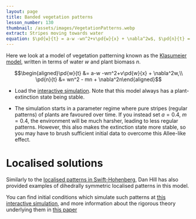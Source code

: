 ```yaml
---
layout: page
title: Banded vegetation patterns
lesson_number: 130
thumbnail: /assets/images/VegetationPatterns.webp
extract: Stripes moving towards water
equation: $\pd{w}{t} = a-w -wn^2+v\pd{w}{x} + \nabla^2w$, $\pd{n}{t} = wn^2 - mn + \nabla^2n$ 
---
```


Here we look at a model of vegetation patterning known as the [Klasumeier model](https://www.science.org/doi/full/10.1126/science.284.5421.1826), written in terms of water $w$ and plant biomass $n$.

$$\begin{aligned}\pd{w}{t} &= a-w -wn^2+v\pd{w}{x} + \nabla^2w,\\ \pd{n}{t} &= wn^2 - mn + \nabla^2n\end{aligned}$$

* Load the [interactive simulation](/sim/?preset=KlausmeierModel). Note that this model always has a plant-extinction state being stable.

* The simulation starts in a parameter regime where pure stripes (regular patterns) of plants are favoured over time. If you instead set $a=0.4$, $m=0.4$, the environment will be much harsher, leading to less regular patterns. However, this also makes the extinction state more stable, so you may have to brush sufficient initial data to overcome this Allee-like effect.

# Localised solutions

Similarly to the [localised patterns in Swift-Hohenberg](/nonlinear-physics/swift-hohenberg), Dan Hill has also provided examples of dihedrally symmetric localised patterns in this model.

You can find initial conditions which simulate such patterns at [this interactive simulation](/sim/?preset=LocalisedVegetationPatterns), and more information about the rigorous theory underlying them in [this paper](https://arxiv.org/abs/2309.02956)
